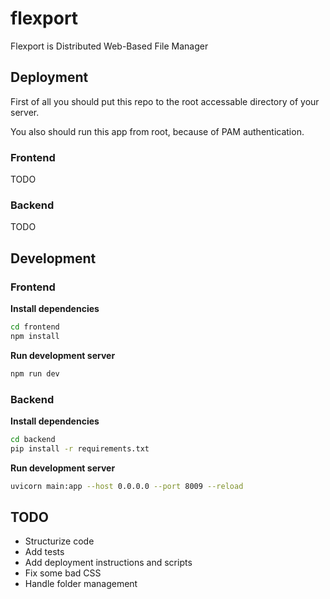 # flexport
Flexport is Distributed Web-Based File Manager

## Deployment

First of all you should put this repo to the root accessable directory of your server.

You also should run this app from root, because of PAM authentication.

### Frontend

TODO

### Backend

TODO


## Development

### Frontend

**Install dependencies**

```bash
cd frontend
npm install
```

**Run development server**

```bash
npm run dev
```

### Backend

**Install dependencies**

```bash
cd backend
pip install -r requirements.txt
```

**Run development server**

```bash
uvicorn main:app --host 0.0.0.0 --port 8009 --reload
```


## TODO

- Structurize code
- Add tests
- Add deployment instructions and scripts
- Fix some bad CSS
- Handle folder management
